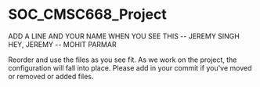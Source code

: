 # SOC_CMSC668_Project

ADD A LINE AND YOUR NAME WHEN YOU SEE THIS -- JEREMY SINGH
HEY, JEREMY -- MOHIT PARMAR


Reorder and use the files as you see fit. As we work on the project, the configuration will fall into place.
Please add in your commit if you've moved or removed or added files.
